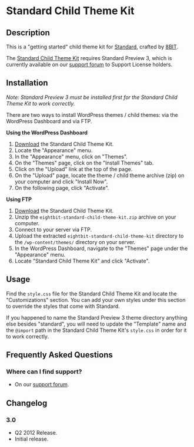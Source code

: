 # Standard Child Theme Kit

## Description

This is a "getting started" child theme kit for [Standard](http://standardtheme.com), crafted by [8BIT](http://8bit.io).

The [Standard Child Theme Kit](https://github.com/eightbit/standard-child-theme-kit) requires Standard Preview 3, which is currently available on our [support forum](http://support.8bit.io) to Support License holders.

## Installation

*Note: Standard Preview 3 must be installed first for the Standard Child Theme Kit to work correctly.*

There are two ways to install WordPress themes / child themes: via the WordPress Dashboard and via FTP.

**Using the WordPress Dashboard**

1. [Download](https://github.com/eightbit/standard-child-theme-kit/zipball/master) the Standard Child Theme Kit.
2. Locate the "Appearance" menu.
3. In the "Appearance" menu, click on "Themes".
4. On the "Themes" page, click on the "Install Themes" tab.
5. Click on the "Upload" link at the top of the page.
6. On the "Upload" page, locate the theme / child theme archive (zip) on your computer and click "Install Now".
7. On the following page, click "Activate".

**Using FTP**

1. [Download](https://github.com/eightbit/standard-child-theme-kit/zipball/master) the Standard Child Theme Kit.
2. Unzip the ```eightbit-standard-child-theme-kit.zip``` archive on your computer.
3. Connect to your server via FTP.
4. Upload the extracted ```eightbit-standard-child-theme-kit``` directory to the ```/wp-content/themes/``` directory on your server.
6. In the WordPress Dashboard, navigate to the "Themes" page under the "Appearance" menu.
7. Locate "Standard Child Theme Kit" and click "Activate".

## Usage

Find the ```style.css``` file for the Standard Child Theme Kit and locate the "Customizations" section. You can add your own styles under this section to override the styles that come with Standard.

If you happened to name the Standard Preview 3 theme directory anything else besides "standard", you will need to update the "Template" name and the ```@import``` path in the Standard Child Theme Kit's ```style.css``` in order for it to work correctly.

## Frequently Asked Questions

### Where can I find support?
* On our [support forum](http://support.8bit.io).

## Changelog

### 3.0
* Q2 2012 Release.
* Initial release.